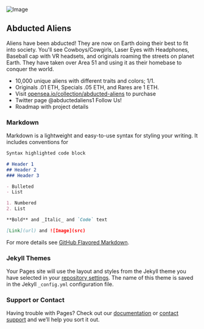 ![Image](https://encrypted-tbn0.gstatic.com/images?q=tbn:ANd9GcS5zOXLSNYgtcZVx-5vR6WxZRfAjdGGnt22QQ&usqp=CAU)

## Abducted Aliens

Aliens have been abducted! They are now on Earth doing their best to fit into society. You'll see Cowboys/Cowgirls, Laser Eyes with Headphones, Baseball cap with VR headsets, and originals roaming the streets on planet Earth. They have taken over Area 51 and using it as their homebase to conquer the world.

- 10,000 unique aliens with different traits and colors; 1/1.
- Originals .01 ETH, Specials .05 ETH, and Rares are 1 ETH.
- Visit [opensea.io/collection/abducted-aliens](url) to purchase
- Twitter page @abductedaliens1 Follow Us!
- Roadmap with project details

### Markdown

Markdown is a lightweight and easy-to-use syntax for styling your writing. It includes conventions for

```markdown
Syntax highlighted code block

# Header 1
## Header 2
### Header 3

- Bulleted
- List

1. Numbered
2. List

**Bold** and _Italic_ and `Code` text

[Link](url) and ![Image](src)
```

For more details see [GitHub Flavored Markdown](https://guides.github.com/features/mastering-markdown/).

### Jekyll Themes

Your Pages site will use the layout and styles from the Jekyll theme you have selected in your [repository settings](https://github.com/njbunting1/abductedaliens/settings/pages). The name of this theme is saved in the Jekyll `_config.yml` configuration file.

### Support or Contact

Having trouble with Pages? Check out our [documentation](https://docs.github.com/categories/github-pages-basics/) or [contact support](https://support.github.com/contact) and we’ll help you sort it out.
